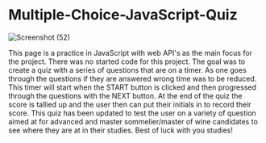# Multiple-Choice-JavaScript-Quiz

![Screenshot (52)](https://user-images.githubusercontent.com/108914519/217691944-9656b199-8c0b-4b83-8d5d-d112981ee177.png)




This page is a practice in JavaScript with web API's as the main focus for the project. There was no started code for this project. The goal was to create a quiz with a series of questions that are on a timer. As one goes through the questions if they are answered wrong time was to be reduced. This timer will start when the START button is clicked and then progressed through the questions with the NEXT button. At the end of the quiz the score is tallied up and the user then can put their initials in to record their score. 
This quiz has been updated to test the user on a variety of question aimed at for advanced and master sommelier/master of wine candidates to see where they are at in their studies. Best of luck with you studies!


